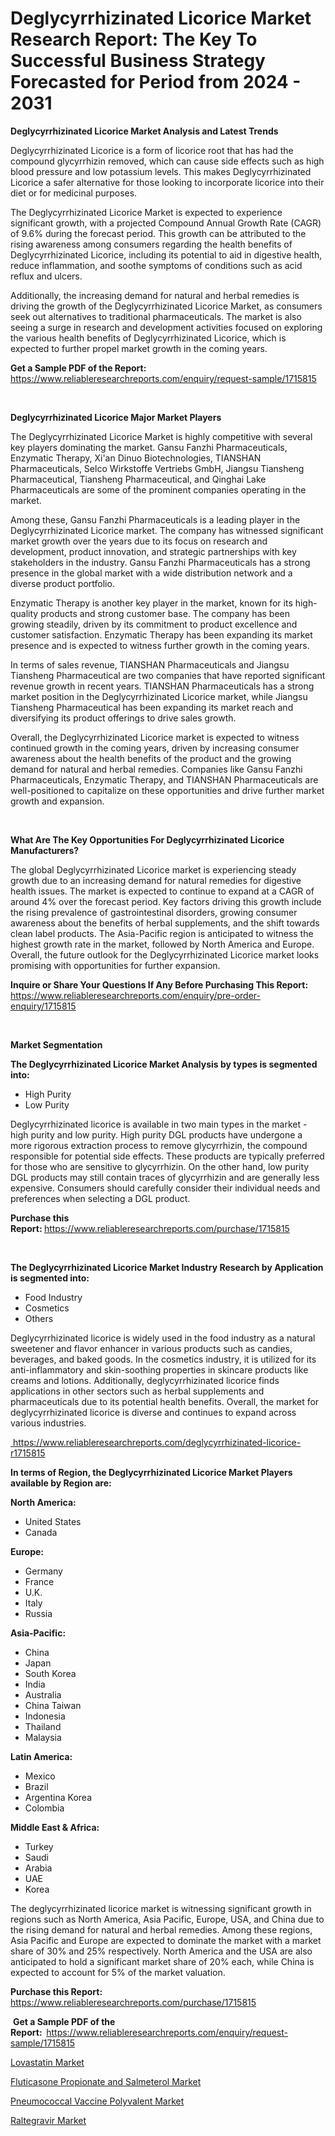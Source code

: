 <p><h1>Deglycyrrhizinated Licorice Market Research Report: The Key To Successful Business Strategy Forecasted for Period from 2024 - 2031</h1></p><p><strong>Deglycyrrhizinated Licorice Market Analysis and Latest Trends</strong></p>
<p><p>Deglycyrrhizinated Licorice is a form of licorice root that has had the compound glycyrrhizin removed, which can cause side effects such as high blood pressure and low potassium levels. This makes Deglycyrrhizinated Licorice a safer alternative for those looking to incorporate licorice into their diet or for medicinal purposes.</p><p>The Deglycyrrhizinated Licorice Market is expected to experience significant growth, with a projected Compound Annual Growth Rate (CAGR) of 9.6% during the forecast period. This growth can be attributed to the rising awareness among consumers regarding the health benefits of Deglycyrrhizinated Licorice, including its potential to aid in digestive health, reduce inflammation, and soothe symptoms of conditions such as acid reflux and ulcers.</p><p>Additionally, the increasing demand for natural and herbal remedies is driving the growth of the Deglycyrrhizinated Licorice Market, as consumers seek out alternatives to traditional pharmaceuticals. The market is also seeing a surge in research and development activities focused on exploring the various health benefits of Deglycyrrhizinated Licorice, which is expected to further propel market growth in the coming years.</p></p>
<p><strong>Get a Sample PDF of the Report:&nbsp;</strong> <a href="https://www.reliableresearchreports.com/enquiry/request-sample/1715815">https://www.reliableresearchreports.com/enquiry/request-sample/1715815</a></p>
<p>&nbsp;</p>
<p><strong>Deglycyrrhizinated Licorice Major Market Players</strong></p>
<p><p>The Deglycyrrhizinated Licorice Market is highly competitive with several key players dominating the market. Gansu Fanzhi Pharmaceuticals, Enzymatic Therapy, Xi'an Dinuo Biotechnologies, TIANSHAN Pharmaceuticals, Selco Wirkstoffe Vertriebs GmbH, Jiangsu Tiansheng Pharmaceutical, Tiansheng Pharmaceutical, and Qinghai Lake Pharmaceuticals are some of the prominent companies operating in the market.</p><p>Among these, Gansu Fanzhi Pharmaceuticals is a leading player in the Deglycyrrhizinated Licorice market. The company has witnessed significant market growth over the years due to its focus on research and development, product innovation, and strategic partnerships with key stakeholders in the industry. Gansu Fanzhi Pharmaceuticals has a strong presence in the global market with a wide distribution network and a diverse product portfolio.</p><p>Enzymatic Therapy is another key player in the market, known for its high-quality products and strong customer base. The company has been growing steadily, driven by its commitment to product excellence and customer satisfaction. Enzymatic Therapy has been expanding its market presence and is expected to witness further growth in the coming years.</p><p>In terms of sales revenue, TIANSHAN Pharmaceuticals and Jiangsu Tiansheng Pharmaceutical are two companies that have reported significant revenue growth in recent years. TIANSHAN Pharmaceuticals has a strong market position in the Deglycyrrhizinated Licorice market, while Jiangsu Tiansheng Pharmaceutical has been expanding its market reach and diversifying its product offerings to drive sales growth.</p><p>Overall, the Deglycyrrhizinated Licorice market is expected to witness continued growth in the coming years, driven by increasing consumer awareness about the health benefits of the product and the growing demand for natural and herbal remedies. Companies like Gansu Fanzhi Pharmaceuticals, Enzymatic Therapy, and TIANSHAN Pharmaceuticals are well-positioned to capitalize on these opportunities and drive further market growth and expansion.</p></p>
<p>&nbsp;</p>
<p><strong>What Are The Key Opportunities For Deglycyrrhizinated Licorice Manufacturers?</strong></p>
<p><p>The global Deglycyrrhizinated Licorice market is experiencing steady growth due to an increasing demand for natural remedies for digestive health issues. The market is expected to continue to expand at a CAGR of around 4% over the forecast period. Key factors driving this growth include the rising prevalence of gastrointestinal disorders, growing consumer awareness about the benefits of herbal supplements, and the shift towards clean label products. The Asia-Pacific region is anticipated to witness the highest growth rate in the market, followed by North America and Europe. Overall, the future outlook for the Deglycyrrhizinated Licorice market looks promising with opportunities for further expansion.</p></p>
<p><strong>Inquire or Share Your Questions If Any Before Purchasing This Report:</strong> <a href="https://www.reliableresearchreports.com/enquiry/pre-order-enquiry/1715815">https://www.reliableresearchreports.com/enquiry/pre-order-enquiry/1715815</a></p>
<p>&nbsp;</p>
<p><strong>Market Segmentation</strong></p>
<p><strong>The Deglycyrrhizinated Licorice Market Analysis by types is segmented into:</strong></p>
<p><ul><li>High Purity</li><li>Low Purity</li></ul></p>
<p><p>Deglycyrrhizinated licorice is available in two main types in the market - high purity and low purity. High purity DGL products have undergone a more rigorous extraction process to remove glycyrrhizin, the compound responsible for potential side effects. These products are typically preferred for those who are sensitive to glycyrrhizin. On the other hand, low purity DGL products may still contain traces of glycyrrhizin and are generally less expensive. Consumers should carefully consider their individual needs and preferences when selecting a DGL product.</p></p>
<p><strong>Purchase this Report:&nbsp;</strong><a href="https://www.reliableresearchreports.com/purchase/1715815">https://www.reliableresearchreports.com/purchase/1715815</a></p>
<p>&nbsp;</p>
<p><strong>The Deglycyrrhizinated Licorice Market Industry Research by Application is segmented into:</strong></p>
<p><ul><li>Food Industry</li><li>Cosmetics</li><li>Others</li></ul></p>
<p><p>Deglycyrrhizinated licorice is widely used in the food industry as a natural sweetener and flavor enhancer in various products such as candies, beverages, and baked goods. In the cosmetics industry, it is utilized for its anti-inflammatory and skin-soothing properties in skincare products like creams and lotions. Additionally, deglycyrrhizinated licorice finds applications in other sectors such as herbal supplements and pharmaceuticals due to its potential health benefits. Overall, the market for deglycyrrhizinated licorice is diverse and continues to expand across various industries.</p></p>
<p><a href="https://www.reliableresearchreports.com/deglycyrrhizinated-licorice-r1715815">&nbsp;https://www.reliableresearchreports.com/deglycyrrhizinated-licorice-r1715815</a></p>
<p><strong>In terms of Region, the Deglycyrrhizinated Licorice Market Players available by Region are:</strong></p>
<p>
    <p> <strong> North America: </strong>
        <ul>
            <li>United States</li>
            <li>Canada</li>
        </ul>
        </p> 
    <p> <strong> Europe: </strong>
        <ul>
            <li>Germany</li>
            <li>France</li>
            <li>U.K.</li>
            <li>Italy</li>
            <li>Russia</li>
        </ul>
        </p> 
    <p> <strong> Asia-Pacific: </strong>
        <ul>
            <li>China</li>
            <li>Japan</li>
            <li>South Korea</li>
            <li>India</li>
            <li>Australia</li>
            <li>China Taiwan</li>
            <li>Indonesia</li>
            <li>Thailand</li>
            <li>Malaysia</li>
        </ul>
        </p> 
    <p> <strong> Latin America: </strong>
        <ul>
            <li>Mexico</li>
            <li>Brazil</li>
            <li>Argentina Korea</li>
            <li>Colombia</li>
        </ul>
        </p> 
    <p> <strong> Middle East & Africa: </strong>
        <ul>
            <li>Turkey</li>
            <li>Saudi</li>
            <li>Arabia</li>
            <li>UAE</li>
            <li>Korea</li>
        </ul>
    </p>
    </p>
<p><p>The deglycyrrhizinated licorice market is witnessing significant growth in regions such as North America, Asia Pacific, Europe, USA, and China due to the rising demand for natural and herbal remedies. Among these regions, Asia Pacific and Europe are expected to dominate the market with a market share of 30% and 25% respectively. North America and the USA are also anticipated to hold a significant market share of 20% each, while China is expected to account for 5% of the market valuation.</p></p>
<p><strong>Purchase this Report: </strong><a href="https://www.reliableresearchreports.com/purchase/1715815">https://www.reliableresearchreports.com/purchase/1715815</a></p>
<p>&nbsp;<strong>Get a Sample PDF of the Report:&nbsp;&nbsp;</strong><a href="https://www.reliableresearchreports.com/enquiry/request-sample/1715815">https://www.reliableresearchreports.com/enquiry/request-sample/1715815</a></p>
<p><strong></strong></p>
<p><p><a href="https://github.com/LiamKanenood/Market-Research-Report-List-1/blob/main/lovastatin-market.md">Lovastatin Market</a></p><p><a href="https://github.com/rslnowrouzi/Market-Research-Report-List-1/blob/main/fluticasone-propionate-and-salmeterol-market.md">Fluticasone Propionate and Salmeterol Market</a></p><p><a href="https://github.com/markmellon1/Market-Research-Report-List-1/blob/main/pneumococcal-vaccine-polyvalent-market.md">Pneumococcal Vaccine Polyvalent Market</a></p><p><a href="https://github.com/Raeloodard576457/Market-Research-Report-List-1/blob/main/raltegravir-market.md">Raltegravir Market</a></p></p>